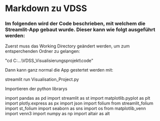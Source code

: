 # Markdown zu VDSS
### Im folgenden wird der Code beschrieben, mit welchem die Streamlit-App gebaut wurde. Dieser kann wie folgt ausgeführt werden:

Zuerst muss das Working Directory  geändert werden, um zum entsperchenden Ordner zu gelangen:

"cd C:\...\VDSS_Visualisierungsprojekt\code"

Dann kann ganz normal die App gestertet werden mit:

streamlit run Visualisation_Project.py

Importieren der python librarys

  import pandas as pd
  import streamlit as st
  import matplotlib.pyplot as plt
  import plotly.express as px
  import json
  import folium
  from streamlit_folium import st_folium
  import seaborn as sns
  import os
  from matplotlib_venn import venn3
  import numpy as np
  import altair as alt

